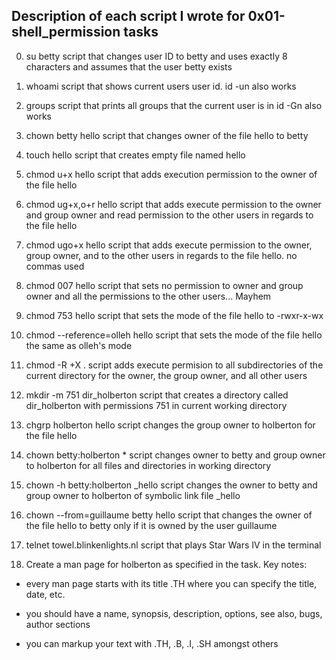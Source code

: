 ## Description of each script I wrote for 0x01-shell_permission tasks

0. su betty script that changes user ID to betty and uses exactly 8 characters
and assumes that the user betty exists

1. whoami script that shows current users user id. id -un also works

2. groups script that prints all groups that the current user is in id -Gn
also works

3. chown betty hello script that changes owner of the file hello to betty

4. touch hello script that creates empty file named hello

5. chmod u+x hello script that adds execution permission to the owner of
the file hello

6. chmod ug+x,o+r hello script that adds execute permission to the owner
and group owner and read permission to the other users in regards to the file hello

7. chmod ugo+x hello script that adds execute permission to the owner, group owner, and 
to the other users in regards to the file hello. no commas used

8. chmod 007 hello script that sets no permission to owner and group owner and all the
permissions to the other users... Mayhem

9. chmod 753 hello script that sets the mode of the file hello to -rwxr-x-wx

10. chmod --reference=olleh hello script that sets the mode of the file hello the same as
olleh's mode

11. chmod -R +X . script adds execute permision to all subdirectories of the current
directory for the owner, the group owner, and all other users

12. mkdir -m 751 dir_holberton script that creates a directory called dir_holberton
with permissions 751 in current working directory

13. chgrp holberton hello script changes the group owner to holberton for the file hello

14. chown betty:holberton * script changes owner to betty and group owner to holberton
for all files and directories in working directory

15. chown -h betty:holberton _hello script changes the owner to betty and group owner 
to holberton of symbolic link file _hello

16. chown --from=guillaume betty hello script that changes the owner of the file hello
to betty only if it is owned by the user guillaume

17. telnet towel.blinkenlights.nl script that plays Star Wars IV in the terminal

18. Create a man page for holberton as specified in the task. Key notes:

- every man page starts with its title .TH where you can specify the title, date, etc.

- you should have a name, synopsis, description, options, see also, bugs, author sections

- you can markup your text with .TH, .B, .I, .SH amongst others     
 
